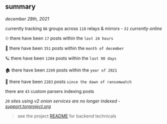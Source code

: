 
## summary
_december 28th, 2021_

currently tracking `86` groups across `118` relays & mirrors - _`51` currently online_

⏲ there have been `17` posts within the `last 24 hours`

🦈 there have been `351` posts within the `month of december`

🪐 there have been `1204` posts within the `last 90 days`

🏚 there have been `2249` posts within the `year of 2021`

🦕 there have been `2283` posts `since the dawn of ransomwatch`

there are `43` custom parsers indexing posts

_`20` sites using v2 onion services are no longer indexed - [support.torproject.org](https://support.torproject.org/onionservices/v2-deprecation/)_

> see the project [README](https://github.com/thetanz/ransomwatch#ransomwatch--) for backend technicals
